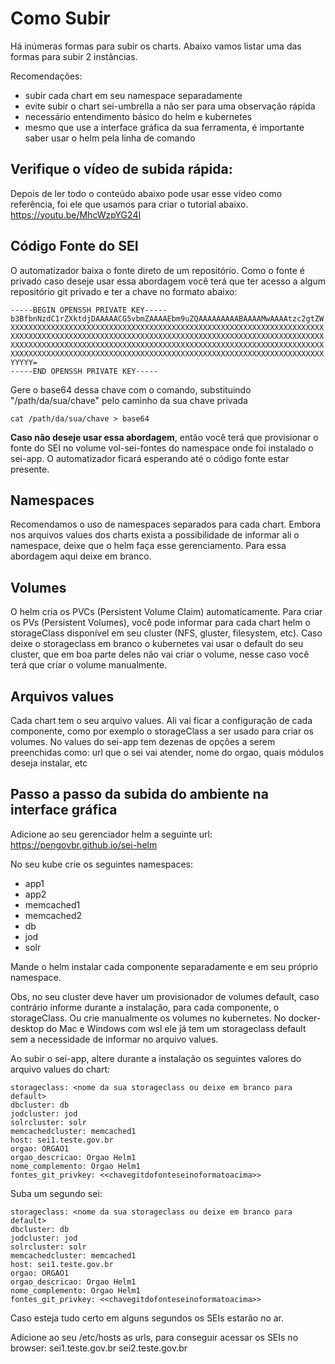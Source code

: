# Como Subir

Há inúmeras formas para subir os charts.
Abaixo vamos listar uma das formas para subir 2 instâncias.

Recomendações: 

- subir cada chart em seu namespace separadamente
- evite subir o chart sei-umbrella a não ser para uma observação rápida
- necessário entendimento básico do helm e kubernetes
- mesmo que use a interface gráfica da sua ferramenta, é importante saber usar o helm pela linha de comando

## Verifique o vídeo de subida rápida:

Depois de ler todo o conteúdo abaixo pode usar esse vídeo como referência, foi ele que usamos para criar o tutorial abaixo.
https://youtu.be/MhcWzpYG24I


## Código Fonte do SEI

O automatizador baixa o fonte direto de um repositório.
Como o fonte é privado caso deseje usar essa abordagem você terá que ter acesso a algum repositório git privado e ter a chave no formato abaixo:

```
-----BEGIN OPENSSH PRIVATE KEY-----
b3BfbnNzdC1rZXktdjDAAAAACG5vbmZAAAAEbm9uZQAAAAAAAAABAAAAMwAAAAtzc2gtZW
XXXXXXXXXXXXXXXXXXXXXXXXXXXXXXXXXXXXXXXXXXXXXXXXXXXXXXXXXXXXXXXXXXXXXX
XXXXXXXXXXXXXXXXXXXXXXXXXXXXXXXXXXXXXXXXXXXXXXXXXXXXXXXXXXXXXXXXXXXXXX
XXXXXXXXXXXXXXXXXXXXXXXXXXXXXXXXXXXXXXXXXXXXXXXXXXXXXXXXXXXXXXXXXXXXXX
XXXXXXXXXXXXXXXXXXXXXXXXXXXXXXXXXXXXXXXXXXXXXXXXXXXXXXXXXXXXXXXXXXXXXX
YYYYY=
-----END OPENSSH PRIVATE KEY-----
```

Gere o base64 dessa chave com o comando, substituindo "/path/da/sua/chave" pelo caminho da sua chave privada
```
cat /path/da/sua/chave > base64
```

**Caso não deseje usar essa abordagem**, então você terá que provisionar o fonte do SEI no volume vol-sei-fontes do namespace onde foi instalado o sei-app. O automatizador ficará esperando até o código fonte estar presente.


## Namespaces

Recomendamos o uso de namespaces separados para cada chart.
Embora nos arquivos values dos charts exista a possibilidade de informar ali o namespace, deixe que o helm faça esse gerenciamento. Para essa abordagem aqui deixe em branco.

## Volumes

O helm cria os PVCs (Persistent Volume Claim) automaticamente.
Para criar os PVs (Persistent Volumes), você pode informar para cada chart helm o storageClass disponível em seu cluster (NFS, gluster, filesystem, etc).
Caso deixe o storageclass em branco o kubernetes vai usar o default do seu cluster, que em boa parte deles não vai criar o volume, nesse caso você terá que criar o volume manualmente.



## Arquivos values

Cada chart tem o seu arquivo values.
Ali vai ficar a configuração de cada componente, como por exemplo o storageClass a ser usado para criar os volumes.
No values do sei-app tem dezenas de opções a serem preenchidas como: url que o sei vai atender, nome do orgao, quais módulos deseja instalar, etc


## Passo a passo da subida do ambiente na interface gráfica

Adicione ao seu gerenciador helm a seguinte url: https://pengovbr.github.io/sei-helm

No seu kube crie os seguintes namespaces:

- app1
- app2
- memcached1
- memcached2
- db
- jod
- solr

Mande o helm instalar cada componente separadamente e em seu próprio namespace.

Obs, no seu cluster deve haver um provisionador de volumes default, caso contrário informe durante a instalação, para cada componente, o storageClass. Ou crie manualmente os volumes no kubernetes.
No docker-desktop do Mac e Windows com wsl ele já tem um storageclass default sem a necessidade de informar no arquivo values.

Ao subir o sei-app, altere durante a instalação os seguintes valores do arquivo values do chart:

```
storageclass: <nome da sua storageclass ou deixe em branco para default>
dbcluster: db
jodcluster: jod
solrcluster: solr
memcachedcluster: memcached1
host: sei1.teste.gov.br
orgao: ORGAO1
orgao_descricao: Orgao Helm1
nome_complemento: Orgao Helm1
fontes_git_privkey: <<chavegitdofonteseinoformatoacima>>

```

Suba um segundo sei:
```
storageclass: <nome da sua storageclass ou deixe em branco para default>
dbcluster: db
jodcluster: jod
solrcluster: solr
memcachedcluster: memcached1
host: sei1.teste.gov.br
orgao: ORGAO1
orgao_descricao: Orgao Helm1
nome_complemento: Orgao Helm1
fontes_git_privkey: <<chavegitdofonteseinoformatoacima>>

```

Caso esteja tudo certo em alguns segundos os SEIs estarão no ar.

Adicione ao seu /etc/hosts as urls, para conseguir acessar os SEIs no browser:
sei1.teste.gov.br
sei2.teste.gov.br


